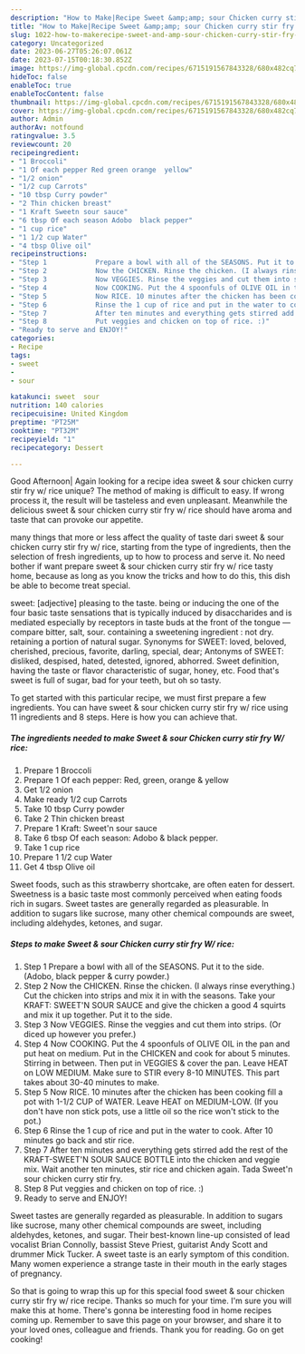 ```yaml
---
description: "How to Make|Recipe Sweet &amp;amp; sour Chicken curry stir fry W/ rice {That is Delicious"
title: "How to Make|Recipe Sweet &amp;amp; sour Chicken curry stir fry W/ rice {That is Delicious"
slug: 1022-how-to-makerecipe-sweet-and-amp-sour-chicken-curry-stir-fry-w-rice-that-is-delicious
category: Uncategorized
date: 2023-06-27T05:26:07.061Z
date: 2023-07-15T00:18:30.852Z
image: https://img-global.cpcdn.com/recipes/6715191567843328/680x482cq70/sweet-sour-chicken-curry-stir-fry-w-rice-recipe-main-photo.jpg
hideToc: false
enableToc: true
enableTocContent: false
thumbnail: https://img-global.cpcdn.com/recipes/6715191567843328/680x482cq70/sweet-sour-chicken-curry-stir-fry-w-rice-recipe-main-photo.jpg
cover: https://img-global.cpcdn.com/recipes/6715191567843328/680x482cq70/sweet-sour-chicken-curry-stir-fry-w-rice-recipe-main-photo.jpg
author: Admin
authorAv: notfound
ratingvalue: 3.5
reviewcount: 20
recipeingredient:
- "1 Broccoli"
- "1 Of each pepper Red green orange  yellow"
- "1/2 onion"
- "1/2 cup Carrots"
- "10 tbsp Curry powder"
- "2 Thin chicken breast"
- "1 Kraft Sweetn sour sauce"
- "6 tbsp Of each season Adobo  black pepper"
- "1 cup rice"
- "1 1/2 cup Water"
- "4 tbsp Olive oil"
recipeinstructions:
- "Step 1            Prepare a bowl with all of the SEASONS. Put it to the side. (Adobo, black pepper &amp; curry powder.)"
- "Step 2            Now the CHICKEN. Rinse the chicken. (I always rinse everything.) Cut the chicken into strips and mix it in with the seasons. Take your KRAFT: SWEET&#39;N SOUR SAUCE and give the chicken a good 4 squirts and mix it up together. Put it to the side."
- "Step 3            Now VEGGIES. Rinse the veggies and cut them into strips. (Or diced up however you prefer.)"
- "Step 4            Now COOKING. Put the 4 spoonfuls of OLIVE OIL in the pan and put heat on medium. Put in the CHICKEN and cook for about 5 minutes. Stirring in between. Then put in VEGGIES &amp; cover the pan. Leave HEAT on LOW MEDIUM. Make sure to STIR every 8-10 MINUTES. This part takes about 30-40 minutes to make."
- "Step 5            Now RICE. 10 minutes after the chicken has been cooking fill a pot with 1-1/2 CUP of WATER. Leave HEAT on MEDIUM-LOW. (If you don&#39;t have non stick pots, use a little oil so the rice won&#39;t stick to the pot.)"
- "Step 6            Rinse the 1 cup of rice and put in the water to cook. After 10 minutes go back and stir rice."
- "Step 7            After ten minutes and everything gets stirred add the rest of the KRAFT-SWEET&#39;N SOUR SAUCE BOTTLE into the chicken and veggie mix. Wait another ten minutes, stir rice and chicken again. Tada Sweet&#39;n sour chicken curry stir fry."
- "Step 8            Put veggies and chicken on top of rice. :)"
- "Ready to serve and ENJOY!"
categories:
- Recipe
tags:
- sweet
- 
- sour

katakunci: sweet  sour 
nutrition: 140 calories
recipecuisine: United Kingdom
preptime: "PT25M"
cooktime: "PT32M"
recipeyield: "1"
recipecategory: Dessert

---
```



Good Afternoon| Again looking for a recipe idea sweet &amp; sour chicken curry stir fry w/ rice unique? The method of making is difficult to easy. If wrong process it, the result will be tasteless and even unpleasant. Meanwhile the delicious sweet &amp; sour chicken curry stir fry w/ rice should have aroma and taste that can provoke our appetite.






many things that more or less affect the quality of taste dari sweet &amp; sour chicken curry stir fry w/ rice, starting from the type of ingredients, then the selection of fresh ingredients, up to how to process and serve it. No need bother if want prepare sweet &amp; sour chicken curry stir fry w/ rice tasty home, because as long as you know the tricks and how to do this, this dish be able to become treat special.


sweet: [adjective] pleasing to the taste. being or inducing the one of the four basic taste sensations that is typically induced by disaccharides and is mediated especially by receptors in taste buds at the front of the tongue — compare bitter, salt, sour. containing a sweetening ingredient : not dry. retaining a portion of natural sugar. Synonyms for SWEET: loved, beloved, cherished, precious, favorite, darling, special, dear; Antonyms of SWEET: disliked, despised, hated, detested, ignored, abhorred. Sweet definition, having the taste or flavor characteristic of sugar, honey, etc. Food that&#39;s sweet is full of sugar, bad for your teeth, but oh so tasty.


To get started with this particular recipe, we must first prepare a few ingredients. You can have sweet &amp; sour chicken curry stir fry w/ rice using 11 ingredients and 8 steps. Here is how you can achieve that.

<!--inarticleads1-->

##### The ingredients needed to make Sweet &amp; sour Chicken curry stir fry W/ rice:

1. Prepare 1 Broccoli
1. Prepare 1 Of each pepper: Red, green, orange &amp; yellow
1. Get 1/2 onion
1. Make ready 1/2 cup Carrots
1. Take 10 tbsp Curry powder
1. Take 2 Thin chicken breast
1. Prepare 1 Kraft: Sweet&#39;n sour sauce
1. Take 6 tbsp Of each season: Adobo &amp; black pepper.
1. Take 1 cup rice
1. Prepare 1 1/2 cup Water
1. Get 4 tbsp Olive oil


Sweet foods, such as this strawberry shortcake, are often eaten for dessert. Sweetness is a basic taste most commonly perceived when eating foods rich in sugars. Sweet tastes are generally regarded as pleasurable. In addition to sugars like sucrose, many other chemical compounds are sweet, including aldehydes, ketones, and sugar. 

<!--inarticleads2-->

##### Steps to make Sweet &amp; sour Chicken curry stir fry W/ rice:

1. Step 1            Prepare a bowl with all of the SEASONS. Put it to the side. (Adobo, black pepper &amp; curry powder.)
1. Step 2            Now the CHICKEN. Rinse the chicken. (I always rinse everything.) Cut the chicken into strips and mix it in with the seasons. Take your KRAFT: SWEET&#39;N SOUR SAUCE and give the chicken a good 4 squirts and mix it up together. Put it to the side.
1. Step 3            Now VEGGIES. Rinse the veggies and cut them into strips. (Or diced up however you prefer.)
1. Step 4            Now COOKING. Put the 4 spoonfuls of OLIVE OIL in the pan and put heat on medium. Put in the CHICKEN and cook for about 5 minutes. Stirring in between. Then put in VEGGIES &amp; cover the pan. Leave HEAT on LOW MEDIUM. Make sure to STIR every 8-10 MINUTES. This part takes about 30-40 minutes to make.
1. Step 5            Now RICE. 10 minutes after the chicken has been cooking fill a pot with 1-1/2 CUP of WATER. Leave HEAT on MEDIUM-LOW. (If you don&#39;t have non stick pots, use a little oil so the rice won&#39;t stick to the pot.)
1. Step 6            Rinse the 1 cup of rice and put in the water to cook. After 10 minutes go back and stir rice.
1. Step 7            After ten minutes and everything gets stirred add the rest of the KRAFT-SWEET&#39;N SOUR SAUCE BOTTLE into the chicken and veggie mix. Wait another ten minutes, stir rice and chicken again. Tada Sweet&#39;n sour chicken curry stir fry.
1. Step 8            Put veggies and chicken on top of rice. :)
1. Ready to serve and ENJOY!

Sweet tastes are generally regarded as pleasurable. In addition to sugars like sucrose, many other chemical compounds are sweet, including aldehydes, ketones, and sugar. Their best-known line-up consisted of lead vocalist Brian Connolly, bassist Steve Priest, guitarist Andy Scott and drummer Mick Tucker. A sweet taste is an early symptom of this condition. Many women experience a strange taste in their mouth in the early stages of pregnancy. 

So that is going to wrap this up for this special food sweet &amp; sour chicken curry stir fry w/ rice recipe. Thanks so much for your time. I'm sure you will make this at home. There's gonna be interesting food in home recipes coming up. Remember to save this page on your browser, and share it to your loved ones, colleague and friends. Thank you for reading. Go on get cooking!
